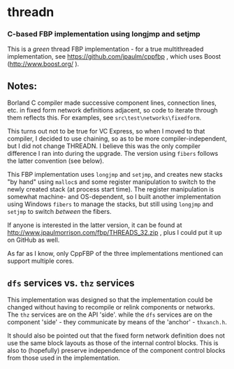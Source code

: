 threadn
===

### C-based FBP implementation using longjmp and setjmp

This is a *green* thread FBP implementation - for a true multithreaded implementation, see https://github.com/jpaulm/cppfbp , which uses Boost (http://www.boost.org/ ).  

Notes:
---
Borland C compiler made successive component lines, connection lines, etc. in fixed form network definitions adjacent, so code to iterate through them reflects this. For examples, see `src\test\networks\fixedform`.  

This turns out not to be true for VC Express, so when I moved to that compiler, I decided to use chaining, so as to be more compiler-independent, but I did not change THREADN.  I believe this was the only compiler difference I ran into during the upgrade.  The version using `fibers` follows the latter convention (see below).  

This FBP implementation uses `longjmp` and `setjmp`, and creates new stacks "by hand" using `malloc`s and some register manipulation to switch to the newly created stack (at process start time).  The register manipulation is somewhat machine- and OS-dependent, so I built another implementation using Windows `fibers` to manage the stacks, but still using `longjmp` and `setjmp` to switch *between* the fibers.

If anyone is interested in the latter version, it can be found at http://www.jpaulmorrison.com/fbp/THREADS_32.zip , plus I could put it up on GitHub as well.

As far as I know, only CppFBP of the three implementations mentioned can support multiple cores.  

`dfs` services vs. `thz` services
----

This implementation was designed so that the implementation could be changed without having to recompile or relink components or networks.  The `thz` services are on the API 'side'. while the `dfs` services are on the component 'side' - they communicate by means of the 'anchor' - `thxanch.h`.

It should also be pointed out that the fixed form network definition does not use the same block layouts as those of the internal control blocks. This is also to (hopefully) preserve independence of the component control blocks from those used in the implementation. 
